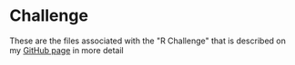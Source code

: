 # Challenge

These are the files associated with the "R Challenge" that is described on my [GitHub page](http://jpminda.github.io/TheRChallenge.html) in more detail
